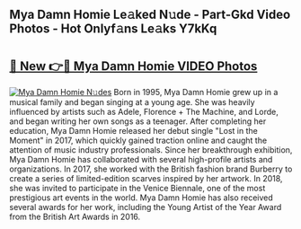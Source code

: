## Mya Damn Homie Le𝚊ked N𝚞de - Part-Gkd Video Photos - Hot Onlyf𝚊ns Le𝚊ks Y7kKq

# <h2><a href="http://ac29278.deff.icu/?id=Mya+Damn+Homie">🔗 New 👉🔴 Mya Damn Homie VIDEO Photos</a></h2>

[![Mya Damn Homie N𝚞des](https://i.imgur.com/rIISA9y.gif)](http://ac29278.deff.icu/?id=Mya+Damn+Homie)
Born in 1995, Mya Damn Homie grew up in a musical family and began singing at a young age. She was heavily influenced by artists such as Adele, Florence + The Machine, and Lorde, and began writing her own songs as a teenager. After completing her education, Mya Damn Homie released her debut single "Lost in the Moment" in 2017, which quickly gained traction online and caught the attention of music industry professionals. Since her breakthrough exhibition, Mya Damn Homie has collaborated with several high-profile artists and organizations. In 2017, she worked with the British fashion brand Burberry to create a series of limited-edition scarves inspired by her artwork. In 2018, she was invited to participate in the Venice Biennale, one of the most prestigious art events in the world. Mya Damn Homie has also received several awards for her work, including the Young Artist of the Year Award from the British Art Awards in 2016.

